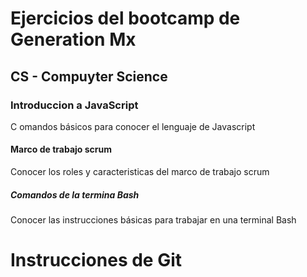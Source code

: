 # Ejercicios del bootcamp de Generation Mx

## CS - Compuyter Science

### Introduccion a JavaScript
C omandos básicos para conocer el lenguaje de Javascript
#### Marco de trabajo scrum
Conocer los roles y caracteristicas del marco de trabajo scrum
##### Comandos de la termina Bash
Conocer las instrucciones básicas para trabajar en una terminal Bash
# Instrucciones de Git
